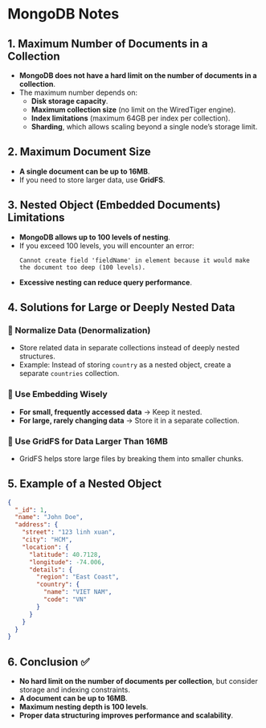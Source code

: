# MongoDB Notes

## 1. Maximum Number of Documents in a Collection

- **MongoDB does not have a hard limit on the number of documents in a collection**.
- The maximum number depends on:
  - **Disk storage capacity**.
  - **Maximum collection size** (no limit on the WiredTiger engine).
  - **Index limitations** (maximum 64GB per index per collection).
  - **Sharding**, which allows scaling beyond a single node’s storage limit.

## 2. Maximum Document Size

- **A single document can be up to 16MB**.
- If you need to store larger data, use **GridFS**.

## 3. Nested Object (Embedded Documents) Limitations

- **MongoDB allows up to 100 levels of nesting**.
- If you exceed 100 levels, you will encounter an error:
  ```
  Cannot create field 'fieldName' in element because it would make the document too deep (100 levels).
  ```
- **Excessive nesting can reduce query performance**.

## 4. Solutions for Large or Deeply Nested Data

### 🔹 Normalize Data (Denormalization)

- Store related data in separate collections instead of deeply nested structures.
- Example: Instead of storing `country` as a nested object, create a separate `countries` collection.

### 🔹 Use Embedding Wisely

- **For small, frequently accessed data** → Keep it nested.
- **For large, rarely changing data** → Store it in a separate collection.

### 🔹 Use GridFS for Data Larger Than 16MB

- GridFS helps store large files by breaking them into smaller chunks.

## 5. Example of a Nested Object

```json
{
  "_id": 1,
  "name": "John Doe",
  "address": {
    "street": "123 linh xuan",
    "city": "HCM",
    "location": {
      "latitude": 40.7128,
      "longitude": -74.006,
      "details": {
        "region": "East Coast",
        "country": {
          "name": "VIET NAM",
          "code": "VN"
        }
      }
    }
  }
}
```

## 6. Conclusion ✅

- **No hard limit on the number of documents per collection**, but consider storage and indexing constraints.
- **A document can be up to 16MB**.
- **Maximum nesting depth is 100 levels**.
- **Proper data structuring improves performance and scalability**.
